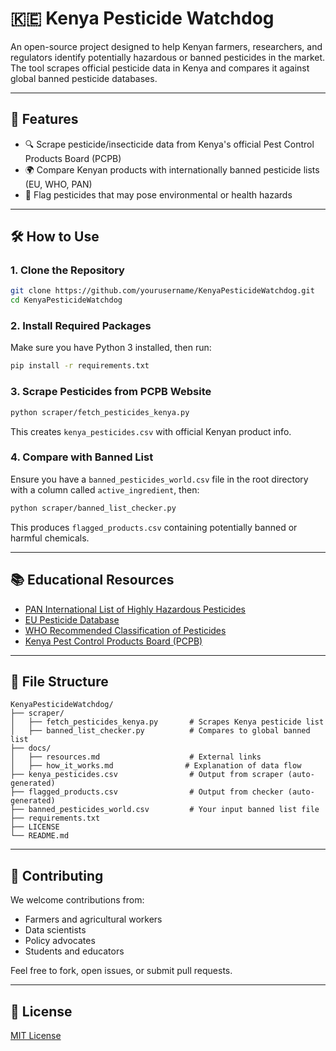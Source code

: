 # 🇰🇪 Kenya Pesticide Watchdog

An open-source project designed to help Kenyan farmers, researchers, and regulators identify potentially hazardous or banned pesticides in the market. The tool scrapes official pesticide data in Kenya and compares it against global banned pesticide databases.

---

## 🚀 Features

- 🔍 Scrape pesticide/insecticide data from Kenya's official Pest Control Products Board (PCPB)
- 🌍 Compare Kenyan products with internationally banned pesticide lists (EU, WHO, PAN)
- 🚨 Flag pesticides that may pose environmental or health hazards

---

## 🛠️ How to Use

### 1. Clone the Repository

```bash
git clone https://github.com/yourusername/KenyaPesticideWatchdog.git
cd KenyaPesticideWatchdog
```

### 2. Install Required Packages

Make sure you have Python 3 installed, then run:

```bash
pip install -r requirements.txt
```

### 3. Scrape Pesticides from PCPB Website

```bash
python scraper/fetch_pesticides_kenya.py
```

This creates `kenya_pesticides.csv` with official Kenyan product info.

### 4. Compare with Banned List

Ensure you have a `banned_pesticides_world.csv` file in the root directory with a column called `active_ingredient`, then:

```bash
python scraper/banned_list_checker.py
```

This produces `flagged_products.csv` containing potentially banned or harmful chemicals.

---

## 📚 Educational Resources

- [PAN International List of Highly Hazardous Pesticides](https://pan-international.org/pan-international-list-of-highly-hazardous-pesticides/)
- [EU Pesticide Database](https://ec.europa.eu/food/plant/pesticides/eu-pesticides-database_en)
- [WHO Recommended Classification of Pesticides](https://www.who.int/publications/i/item/9789240005662)
- [Kenya Pest Control Products Board (PCPB)](https://www.pestcontrolproductsboard.go.ke/)

---

## 📁 File Structure

```
KenyaPesticideWatchdog/
├── scraper/
│   ├── fetch_pesticides_kenya.py       # Scrapes Kenya pesticide list
│   ├── banned_list_checker.py          # Compares to global banned list
├── docs/
│   ├── resources.md                    # External links
│   ├── how_it_works.md                # Explanation of data flow
├── kenya_pesticides.csv                # Output from scraper (auto-generated)
├── flagged_products.csv                # Output from checker (auto-generated)
├── banned_pesticides_world.csv         # Your input banned list file
├── requirements.txt
├── LICENSE
└── README.md
```

---

## 👥 Contributing

We welcome contributions from:
- Farmers and agricultural workers
- Data scientists
- Policy advocates
- Students and educators

Feel free to fork, open issues, or submit pull requests.

---

## 📄 License

[MIT License](LICENSE)